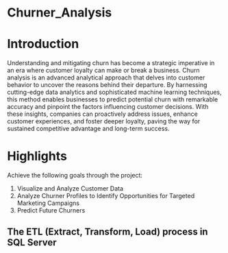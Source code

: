 # Churner_Analysis
# Introduction 
Understanding and mitigating churn has become a strategic imperative in an era where customer loyalty can make or break a business. Churn analysis is an advanced analytical approach that delves into customer behavior to uncover the reasons behind their departure. By harnessing cutting-edge data analytics and sophisticated machine learning techniques, this method enables businesses to predict potential churn with remarkable accuracy and pinpoint the factors influencing customer decisions. With these insights, companies can proactively address issues, enhance customer experiences, and foster deeper loyalty, paving the way for sustained competitive advantage and long-term success.

# Highlights 
Achieve the following goals through the project:
1. Visualize and Analyze Customer Data
2. Analyze Churner Profiles to Identify Opportunities for Targeted Marketing Campaigns
3. Predict Future Churners

## The ETL (Extract, Transform, Load) process in SQL Server 
